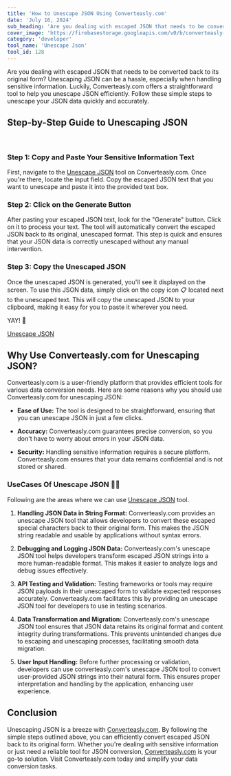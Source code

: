 ```yaml
---
title: 'How to Unescape JSON Using Converteasly.com'
date: 'July 16, 2024'
sub_heading: 'Are you dealing with escaped JSON that needs to be converted back to its original form?'
cover_image: 'https://firebasestorage.googleapis.com/v0/b/converteasly-a81f8.appspot.com/o/images%2Fc99e99s60-how-to-unescape-json-file-using-converteasly.jpg?alt=media&token=8176572f-40d5-48e1-80a0-1bd1a5e52483'
category: 'developer'
tool_name: 'Unescape Json'
tool_id: 128
---
```


Are you dealing with escaped JSON that needs to be converted back to its original form? Unescaping JSON can be a hassle, especially when handling sensitive information. Luckily, Converteasly.com offers a straightforward tool to help you unescape JSON efficiently. Follow these simple steps to unescape your JSON data quickly and accurately.

## Step-by-Step Guide to Unescaping JSON

<br>

### Step 1: Copy and Paste Your Sensitive Information Text

First, navigate to the [Unescape JSON](https://www.converteasly.com/uploads/unescape-json/128) tool on Converteasly.com. Once you're there, locate the input field. Copy the escaped JSON text that you want to unescape and paste it into the provided text box.

### Step 2: Click on the Generate Button

After pasting your escaped JSON text, look for the "Generate" button. Click on it to process your text. The tool will automatically convert the escaped JSON back to its original, unescaped format. This step is quick and ensures that your JSON data is correctly unescaped without any manual intervention.

### Step 3: Copy the Unescaped JSON

Once the unescaped JSON is generated, you'll see it displayed on the screen. To use this JSON data, simply click on the copy icon 📋 located next to the unescaped text. This will copy the unescaped JSON to your clipboard, making it easy for you to paste it wherever you need.

YAY! 🥳


<a class="btn" href='https://www.converteasly.com/uploads/unescape-json/128'>Unescape JSON</a>


## Why Use Converteasly.com for Unescaping JSON?

Converteasly.com is a user-friendly platform that provides efficient tools for various data conversion needs. Here are some reasons why you should use Converteasly.com for unescaping JSON:

- **Ease of Use:** The tool is designed to be straightforward, ensuring that you can unescape JSON in just a few clicks.

- **Accuracy:** Converteasly.com guarantees precise conversion, so you don't have to worry about errors in your JSON data.

- **Security:** Handling sensitive information requires a secure platform. Converteasly.com ensures that your data remains confidential and is not stored or shared.

### UseCases Of Unescape JSON 🙇‍♀️

Following are the areas where we can use [Unescape JSON](https://www.converteasly.com/uploads/unescape-json/128) tool.

1. **Handling JSON Data in String Format:** Converteasly.com provides an unescape JSON tool that allows developers to convert these escaped special characters back to their original form. This makes the JSON string readable and usable by applications without syntax errors.

2. **Debugging and Logging JSON Data:** Converteasly.com's unescape JSON tool helps developers transform escaped JSON strings into a more human-readable format. This makes it easier to analyze logs and debug issues effectively.

3. **API Testing and Validation:** Testing frameworks or tools may require JSON payloads in their unescaped form to validate expected responses accurately. Converteasly.com facilitates this by providing an unescape JSON tool for developers to use in testing scenarios.

4. **Data Transformation and Migration:** Converteasly.com's unescape JSON tool ensures that JSON data retains its original format and content integrity during transformations. This prevents unintended changes due to escaping and unescaping processes, facilitating smooth data migration.

5. **User Input Handling:** Before further processing or validation, developers can use converteasly.com's unescape JSON tool to convert user-provided JSON strings into their natural form. This ensures proper interpretation and handling by the application, enhancing user experience.

## Conclusion

Unescaping JSON is a breeze with [Converteasly.com](https://www.converteasly.com). By following the simple steps outlined above, you can efficiently convert escaped JSON back to its original form. Whether you're dealing with sensitive information or just need a reliable tool for JSON conversion, [Converteasly.com](https://www.converteasly.com) is your go-to solution. Visit Converteasly.com today and simplify your data conversion tasks.

